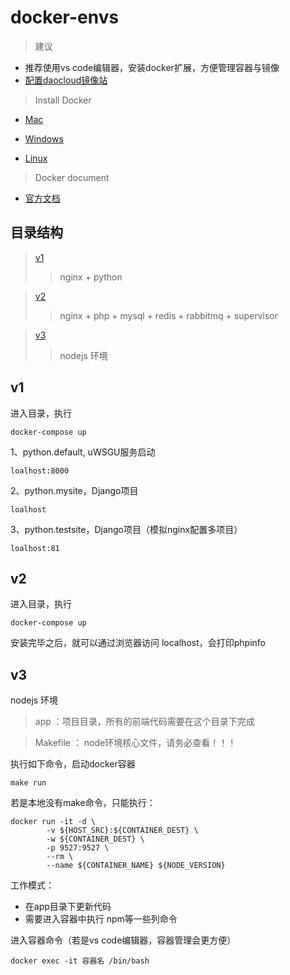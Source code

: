 # docker-envs

> 建议

- 推荐使用vs code编辑器，安装docker扩展，方便管理容器与镜像
- [配置daocloud镜像站](https://www.daocloud.io/mirror)

> Install Docker

- [Mac](https://hub.docker.com/editions/community/docker-ce-desktop-mac)

- [Windows](https://hub.docker.com/editions/community/docker-ce-desktop-windows)

- [Linux](https://docs.docker.com/install/linux/docker-ce/centos/)

> Docker document

- [官方文档](https://docs.docker.com/install/linux/docker-ce/centos/)


## 目录结构

> [v1](#v1)
>> nginx + python

> [v2](#v2)
>> nginx + php + mysql + redis + rabbitmq + supervisor

> [v3](#v3)
>> nodejs 环境


## <span id='v1'>v1</span>

进入目录，执行
```
docker-compose up
````
1、python.default, uWSGU服务启动
```
loalhost:8000
````
2、python.mysite，Django项目
```
loalhost
````
3、python.testsite，Django项目（模拟nginx配置多项目）
```
loalhost:81
````

## <span id='v2'>v2<span>

进入目录，执行
```
docker-compose up
````
安装完毕之后，就可以通过浏览器访问 localhost，会打印phpinfo


## <span id='v3'>v3</span>
nodejs 环境

> app ：项目目录，所有的前端代码需要在这个目录下完成

> Makefile ： node环境核心文件，请务必查看！！！

执行如下命令，启动docker容器
```
make run
```
若是本地没有make命令，只能执行：
```
docker run -it -d \
		-v ${HOST_SRC}:${CONTAINER_DEST} \
		-w ${CONTAINER_DEST} \
		-p 9527:9527 \
		--rm \
		--name ${CONTAINER_NAME} ${NODE_VERSION}
```

工作模式：
- 在app目录下更新代码
- 需要进入容器中执行 npm等一些列命令

进入容器命令（若是vs code编辑器，容器管理会更方便）
```
docker exec -it 容器名 /bin/bash
```
